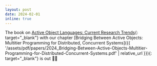 ```yaml
---
layout: post
date: 2024-02-01
inline: true
---
```


The book on [Active Object Languages: Current Research Trends](https://doi.org/10.1007/978-3-031-51060-1){: target="_blank"}
with our chapter [Bridging Between Active Objects: Multitier Programming for Distributed, Concurrent Systems]({{ '/assets/pdf/papers/2024_Bridging-Between-Active-Objects-Multitier-Programming-for-Distributed-Concurrent-Systems.pdf' | relative_url }}){: target="_blank"}
is out 📣📕